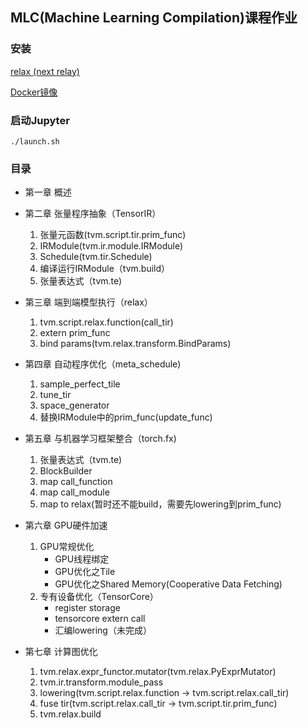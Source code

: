 ## MLC(Machine Learning Compilation)课程作业

### 安装
[relax (next relay)](https://github.com/mlc-ai/relax.git)

[Docker镜像](https://hub.docker.com/repository/docker/tedder/mlc/general)

### 启动Jupyter
```shell
./launch.sh
```

### 目录
- 第一章 概述

- 第二章 张量程序抽象（TensorIR）
    1. 张量元函数(tvm.script.tir.prim_func)
    2. IRModule(tvm.ir.module.IRModule)
    2. Schedule(tvm.tir.Schedule)
    3. 编译运行IRModule（tvm.build）
    4. 张量表达式（tvm.te)

- 第三章 端到端模型执行（relax）
    1. tvm.script.relax.function(call_tir)
    2. extern prim_func
    3. bind params(tvm.relax.transform.BindParams)

- 第四章 自动程序优化（meta_schedule)
    1. sample_perfect_tile
    2. tune_tir
    3. space_generator
    4. 替换IRModule中的prim_func(update_func)

- 第五章 与机器学习框架整合（torch.fx)
    1. 张量表达式（tvm.te)
    2. BlockBuilder
    3. map call_function
    4. map call_module
    5. map to relax(暂时还不能build，需要先lowering到prim_func)

- 第六章 GPU硬件加速
    1. GPU常规优化
        - GPU线程绑定
        - GPU优化之Tile
        - GPU优化之Shared Memory(Cooperative Data Fetching)
    2. 专有设备优化（TensorCore）
        - register storage
        - tensorcore extern call
        - 汇编lowering（未完成）

- 第七章 计算图优化
    1. tvm.relax.expr_functor.mutator(tvm.relax.PyExprMutator)
    2. tvm.ir.transform.module_pass
    3. lowering(tvm.script.relax.function -> tvm.script.relax.call_tir)
    4. fuse tir(tvm.script.relax.call_tir -> tvm.script.tir.prim_func)
    5. tvm.relax.build
